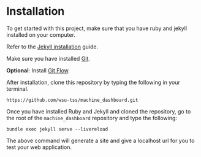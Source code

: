 # Installation

To get started with this project, make sure that you have ruby and jekyll installed on your computer.

Refer to the [Jekyll installation](https://jekyllrb.com/docs/installation/) guide.

Make sure you have installed [Git](https://github.com/git-guides/install-git).

**Optional**: Install [Git Flow](https://www.atlassian.com/git/tutorials/comparing-workflows/gitflow-workflow).

After installation, clone this repository by typing the following in your terminal.

```
https://github.com/wsu-tss/machine_dashboard.git
```

Once you have installed Ruby and Jekyll and cloned the repository, go to the root of the `machine_dashboard` repository and type the following:

```
bundle exec jekyll serve --livereload
```

The above command will generate a site and give a localhost url for you to test your web application.
